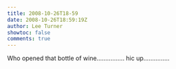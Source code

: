 ```yaml
---
title: 2008-10-26T18-59
date: 2008-10-26T18:59:19Z
author: Lee Turner
showtoc: false
comments: true
---
```


Who opened that bottle of wine................ hic up...............

